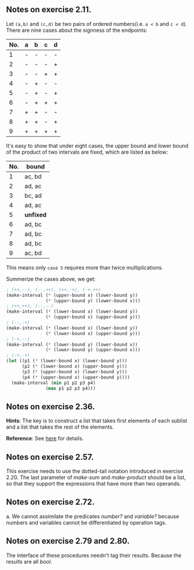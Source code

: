 ## Notes on exercise 2.11.

Let `(a,b)` and `(c,d)` be two pairs of ordered numbers(i.e. `a < b` and `c <
d`).  There are nine cases about the signness of the endpoints:

| No. | a  | b  | c  | d  |
|-----|----|----|----|----|
| 1   | \- | \- | \- | \- |
| 2   | \- | \- | \- | +  |
| 3   | \- | \- | +  | +  |
| 4   | \- | +  | \- | \- |
| 5   | \- | +  | \- | +  |
| 6   | \- | +  | +  | +  |
| 7   | +  | +  | \- | \- |
| 8   | +  | +  | \- | +  |
| 9   | +  | +  | +  | +  |

It's easy to show that under eight cases, the upper bound and lower bound of the
product of two intervals are fixed, which are listed as below:

| No. | bound       |
|-----|-------------|
|   1 | ac, bd      |
|   2 | ad, ac      |
|   3 | bc, ad      |
|   4 | ad, ac      |
|   5 | **unfixed** |
|   6 | ad, bc      |
|   7 | ad, bc      |
|   8 | ad, bc      |
|   9 | ac, bd      |

This means only `case 5` requires more than twice multiplications.

Summerize the cases above, we get:

```Scheme
; (++,--), (--,++), (++,-+), (-+,++)
(make-interval (* (upper-bound x) (lower-bound y))
               (* (upper-bound y) (lower-bound x)))
; (++,++), (--,--)
(make-interval (* (lower-bound x) (lower-bound y))
               (* (upper-bound x) (upper-bound y)))
; (--,-+)
(make-interval (* (lower-bound x) (lower-bound y))
               (* (lower-bound x) (upper-bound y)))
; (-+,--)
(make-interval (* (lower-bound y) (lower-bound x))
               (* (lower-bound y) (upper-bound x)))
; (-+,-+)
(let ((p1 (* (lower-bound x) (lower-bound y)))
      (p2 (* (lower-bound x) (upper-bound y)))
      (p3 (* (upper-bound x) (lower-bound y)))
      (p4 (* (upper-bound x) (upper-bound y))))
  (make-interval (min p1 p2 p3 p4)
               (max p1 p2 p3 p4)))
```

## Notes on exercise 2.36.

**Hints**: The key is to construct a list that takes first elements of each
sublist and a list that takes the rest of the elements.

**Reference**: See [here](https://sicp.readthedocs.org/en/latest/chp2/36.html) for details.

## Notes on exercise 2.57.

This exercise needs to use the dotted-tail notation introduced in exercise
2.20. The last parameter of *make-sum* and *make-product* should be a list, so
that they support the expressions that have more than two operands.

## Notes on exercise 2.72.

a. We cannot assimilate the predicates _number?_ and _variable?_ because
numbers and variables cannot be differentiated by operation tags.

## Notes on exercise 2.79 and 2.80.

The interface of these procedures needn't tag their results. Because the results
are all _bool_.
